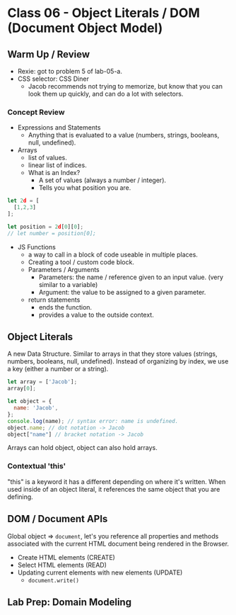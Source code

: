# Class 06 - Object Literals / DOM (Document Object Model)

## Warm Up / Review

* Rexie: got to problem 5 of lab-05-a.
* CSS selector: CSS Diner
  * Jacob recommends not trying to memorize, but know that you can look them up quickly, and can do a lot with selectors.  

### Concept Review

* Expressions and Statements
  * Anything that is evaluated to a value (numbers, strings, booleans, null, undefined).
* Arrays
  * list of values.
  * linear list of indices.
  * What is an Index?
    * A set of values (always a number / integer).
    * Tells you what position you are.

```javascript
let 2d = [
  [1,2,3]
];

let position = 2d[0][0];
// let number = position[0];
```

* JS Functions
  * a way to call in a block of code useable in multiple places.
  * Creating a tool / custom code block.
  * Parameters / Arguments
    * Parameters: the name / reference given to an input value. (very similar to a variable)
    * Argument: the value to be assigned to a given parameter.
  * return statements
    * ends the function.
    * provides a value to the outside context.

## Object Literals

A new Data Structure.  Similar to arrays in that they store values (strings, numbers, booleans, null, undefined). Instead of organizing by index, we use a key (either a number or a string).

```javascript
let array = ['Jacob'];
array[0];

let object = {
  name: 'Jacob',
};
console.log(name); // syntax error: name is undefined.
object.name; // dot notation -> Jacob
object["name"] // bracket notation -> Jacob
```

Arrays can hold object, object can also hold arrays.

### Contextual 'this'

"this" is a keyword it has a different depending on where it's written.  When used inside of an object literal, it references the same object that you are defining.

## DOM / Document APIs

Global object => `document`, let's you reference all properties and methods associated with the current HTML document being rendered in the Browser.

* Create HTML elements (CREATE)
* Select HTML elements (READ)
* Updating current elements with new elements (UPDATE)
  * `document.write()`

## Lab Prep: Domain Modeling